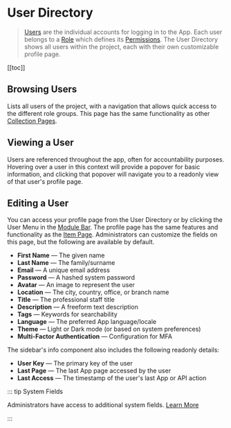 # User Directory

> [Users](/getting-started/glossary#users) are the individual accounts for logging in to the App. Each user belongs to a
> [Role](/getting-started/glossary#roles) which defines its [Permissions](/getting-started/glossary#permissions). The
> User Directory shows all users within the project, each with their own customizable profile page.

[[toc]]

## Browsing Users

Lists all users of the project, with a navigation that allows quick access to the different role groups. This page has
the same functionality as other [Collection Pages](/app/content-collections/).

## Viewing a User

Users are referenced throughout the app, often for accountability purposes. Hovering over a user in this context will
provide a popover for basic information, and clicking that popover will navigate you to a readonly view of that user's
profile page.

## Editing a User

You can access your profile page from the User Directory or by clicking the User Menu in the
[Module Bar](/app/overview/#_1-module-bar). The profile page has the same features and functionality as the
[Item Page](/app/content/item). Administrators can customize the fields on this page, but the following are available by
default.

- **First Name** — The given name
- **Last Name** — The family/surname
- **Email** — A unique email address
- **Password** — A hashed system password
- **Avatar** — An image to represent the user
- **Location** — The city, country, office, or branch name
- **Title** — The professional staff title
- **Description** — A freeform text description
- **Tags** — Keywords for searchability
- **Language** — The preferred App language/locale
- **Theme** — Light or Dark mode (or based on system preferences)
- **Multi-Factor Authentication** — Configuration for MFA

The sidebar's info component also includes the following readonly details:

- **User Key** — The primary key of the user
- **Last Page** — The last App page accessed by the user
- **Last Access** — The timestamp of the user's last App or API action

::: tip System Fields

Administrators have access to additional system fields. [Learn More](#)

:::
